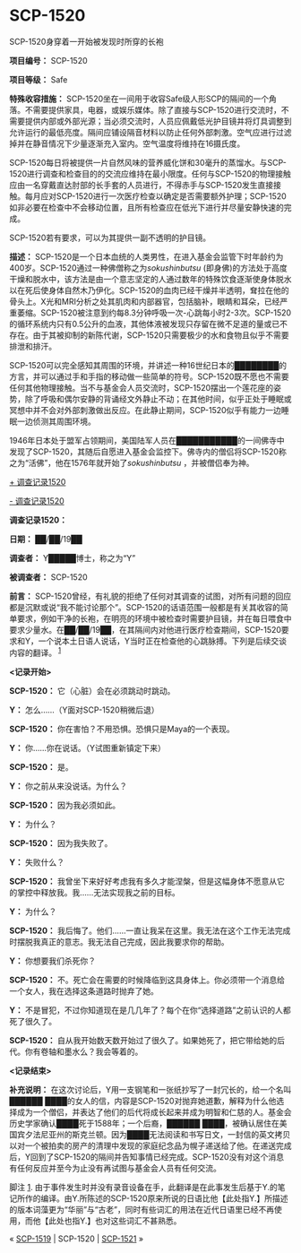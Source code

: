 # SCP-1520
                        




SCP-1520身穿着一开始被发现时所穿的长袍



**项目编号：** SCP-1520

**项目等级：** Safe

**特殊收容措施：** SCP-1520坐在一间用于收容Safe级人形SCP的隔间的一个角落。不需要提供家具，电器，或娱乐媒体。除了直接与SCP-1520进行交流时，不需要提供内部或外部光源；当必须交流时，人员应佩戴低光护目镜并将灯具调整到允许运行的最低亮度。隔间应铺设隔音材料以防止任何外部刺激。空气应进行过滤掉并在静音情况下少量逐渐充入室内。空气温度将维持在16摄氏度。

SCP-1520每日将被提供一片自然风味的营养威化饼和30毫升的蒸馏水。与SCP-1520进行调查和检查目的的交流应维持在最小限度。任何与SCP-1520的物理接触应由一名穿戴直达肘部的长手套的人员进行，不得赤手与SCP-1520发生直接接触。每月应对SCP-1520进行一次医疗检查以确定是否需要额外护理；SCP-1520如非必要在检查中不会移动位置，且所有检查应在低光下进行并尽量安静快速的完成。

SCP-1520若有要求，可以为其提供一副不透明的护目镜。

**描述：** SCP-1520是一个日本血统的人类男性，在进入基金会监管下时年龄约为400岁。SCP-1520通过一种佛僧称之为*sokushinbutsu* (即身佛)的方法处于高度干燥和脱水中，该方法是由一个意志坚定的人通过数年的特殊饮食逐渐使身体脱水以在死后使身体自然木乃伊化。SCP-1520的血肉已经干燥并半透明，耷拉在他的骨头上。X光和MRI分析之处其肌肉和内部器官，包括脑补，眼睛和耳朵，已经严重萎缩。SCP-1520被注意到约每8.3分钟呼吸一次-心跳每小时2-3次。SCP-1520的循环系统内只有0.5公升的血液，其他体液被发现只存留在微不足道的量或已不存在。由于其被抑制的新陈代谢，SCP-1520只需要极少的水和食物且似乎不需要排泄和排汗。

SCP-1520可以完全感知其周围的环境，并讲述一种16世纪日本的████████的方言，并可以通过手和手指的移动做一些简单的符号。SCP-1520既不愿也不需要任何其他物理接触。当不与基金会人员交流时，SCP-1520摆出一个莲花座的姿势，除了呼吸和偶尔安静的背诵经文外静止不动；在其他时间，似乎正处于睡眠或冥想中并不会对外部刺激做出反应。在此静止期间，SCP-1520似乎有能力一边睡眠一边侦测其周围环境。

1946年日本处于盟军占领期间，美国陆军人员在███████████的一间佛寺中发现了SCP-1520，其随后自愿进入基金会监控下。佛寺内的僧侣将SCP-1520称之为“活佛”，他在1576年就开始了*sokushinbutsu* ，并被僧侣奉为神。


<a shape='rect' class='collapsible-block-link' href='javascript:;'>+&#160;&#35843;&#26597;&#35760;&#24405;1520</a>

<a shape='rect' class='collapsible-block-link' href='javascript:;'>-&#160;&#35843;&#26597;&#35760;&#24405;1520</a>

**调查记录1520：** 

**日期：** ██/██/19██

**调查者：** Y█████博士，称之为“Y”

**被调查者：** SCP-1520

**前言：** SCP-1520曾经，有礼貌的拒绝了任何对其调查的试图，对所有问题的回应都是沉默或说“我不能讨论那个”。SCP-1520的话语范围一般都是有关其收容的简单要求，例如干净的长袍，在明亮的环境中被检查时需要护目镜，并在每日喂食中要求少量水。在██/██/19██，在其隔间内对他进行医疗检查期间，SCP-1520要求和Y，一个说本土日语人说话，Y当时正在检查他的心跳脉搏。下列是后续交谈内容的翻译。<sup class='footnoteref'>
 <a shape='rect' class='footnoteref' id='footnoteref-1' href='javascript:;' onclick='WIKIDOT.page.utils.scrollToReference(&apos;footnote-1&apos;)'>1</a>
</sup>

**<记录开始>** 

**SCP-1520：** 它（心脏）会在必须跳动时跳动。

**Y：** 怎么……（Y面对SCP-1520稍微后退）

**SCP-1520：** 你在害怕？不用恐惧。恐惧只是Maya的一个表现。

**Y：** 你……你在说话。（Y试图重新镇定下来）

**SCP-1520：** 是。

**Y：** 你之前从来没说话。为什么？

**SCP-1520：** 因为我必须如此。

**Y：** 为什么？

**SCP-1520：** 因为我失败了。

**Y：** 失败什么？

**SCP-1520：** 我曾坐下来好好考虑我有多久才能涅槃，但是这幅身体不愿意从它的掌控中释放我。我……无法实现我之前的目标。

**Y：** 为什么？

**SCP-1520：** 我后悔了。他们……一直让我呆在这里。我无法在这个工作无法完成时摆脱我真正的意志。我无法自己完成，因此我要求你的帮助。

**Y：** 你想要我们杀死你？

**SCP-1520：** 不。死亡会在需要的时候降临到这具身体上。你必须带一个消息给一个女人，我在选择这条道路时抛弃了她。

**Y：** 不是冒犯，不过你知道现在是几几年了？每个在你“选择道路”之前认识的人都死了很久了。

**SCP-1520：** 自从我开始数天数开始过了很久了。如果她死了，把它带给她的后代。你有卷轴和墨水么？我会等着的。

**<记录结束>** 

**补充说明：** 在这次讨论后，Y用一支钢笔和一张纸抄写了一封冗长的，给一个名叫██████ ████的女人的信，内容是SCP-1520对抛弃她道歉，解释为什么他选择成为一个僧侣，并表达了他们的后代将成长起来并成为明智和仁慈的人。基金会历史学家确认████死于1588年；一个后裔，██████ ████，被确认居住在美国宾夕法尼亚州的斯克兰顿。因为████无法阅读和书写日文，一封信的英文拷贝以对一个被拍卖的房产的清理中发现的家庭纪念品为幌子递送给了他。在递送完成后，Y回到了SCP-1520的隔间并告知事情已经完成。SCP-1520没有对这个消息有任何反应并至今为止没有再试图与基金会人员有任何交流。





脚注
<a shape='rect' href='javascript:;' onclick='WIKIDOT.page.utils.scrollToReference(&apos;footnoteref-1&apos;)'>1</a>. 由于事件发生时并没有录音设备在手，此翻译是在此事发生后基于Y.的笔记所作的编译。由Y.所陈述的SCP-1520原来所说的日语比他【此处指Y.】所描述的版本词藻更为“华丽”与“古老”，同时有些词汇的用法在近代日语里已经不再使用，而他【此处也指Y.】也对这些词汇不甚熟悉。



« [SCP-1519](/scp-1519) | SCP-1520 | [SCP-1521](/scp-1521) »





                    